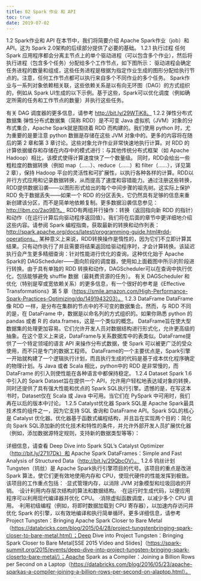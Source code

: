 ```yaml
---
title: 02 Spark 作业 和 API
toc: true
date: 2019-07-02
---
```

1.2 Spark作业和 API
在本节中，我们将简要介绍 Apache Spark作业（job）和 API。这为 Spark 2.0架构的后续部分提供了必要的基础。
1.2.1 执行过程
任何 Spark 应用程序都会分离主节点上的单个驱动进程（可以包含多个作业），然后将执行进程（包含多个任务）分配给多个工作节点，如下图所示：
驱动进程会确定任务进程的数量和组成，这些任务进程是根据为指定作业生成的图形分配给执行节点的。注意，任何工作节点都可以执行来自多个不同作业的多个任务。
Spark作业与一系列对象依赖相关联，这些依赖关系是以有向无环图（DAG）的方式组织的，例如从 Spark UI生成的以下示例。基于这些，Spark可以优化调度（例如确定所需的任务和工作节点的数量）并执行这些任务。


有关 DAG 调度器的更多信息，请参考 http://bit.ly/29WTiK8。
1.2.2 弹性分布式数据集
弹性分布式数据集（简称 RDD）是不可变 Java 虚拟机（JVM）对象的分布式集合，Apache Spark就是围绕着 RDD 而构建的。我们使用 python 时，尤为重要的是要注意 python 数据是存储在这些 JVM 对象中的。更多的内容将在随后的第 2 章和第 3 章讨论。这些对象允许作业非常快速地执行计算。对 RDD 的计算依据缓存和存储在内存中的模式进行：与其他传统分布式框架（如 Apache Hadoop）相比，该模式使得计算速度快了一个数量级。
同时，RDD会给出一些粗粒度的数据转换（例如 map（……）、reduce（……）和 filter（……），详见第 2 章），保持 Hadoop 平台的灵活性和可扩展性，以执行各种各样的计算。RDD以并行方式应用和记录数据转换，从而提高了速度和容错能力。通过注册这些转换，RDD提供数据沿袭——以图形形式给出的每个中间步骤的祖先树。这实际上保护 RDD 免于数据丢失——如果一个 RDD 的分区丢失，它仍然具有足够的信息来重新创建该分区，而不是简单地依赖复制。更多数据沿袭信息参见：http://ibm.co/2ao9B1t。
RDD有两组并行操作：转换（返回指向新 RDD 的指针）和动作（在运行计算后向驱动程序返回值）。我们将在后面的章节中更详细地介绍这些内容。请参阅 Spark 编程指南，获取最新的转换和动作列表：http://spark.apache.org/docs/latest/programming-guide.html#rdd-operations。
某种意义上来说，RDD转换操作是惰性的，因为它们不立即计算其结果。只有动作执行了并且需要将结果返回给驱动程序时，才会计算转换。该延迟执行会产生更多精细查询：针对性能进行优化的查询。这种优化始于 Apache Spark的 DAGScheduler——面向阶段的调度器，使用如上面截图中所示的阶段进行转换。由于具有单独的 RDD 转换和动作，DAGScheduler可以在查询中执行优化，包括能够避免 shuffle 数据（最耗费资源的任务）。
有关 DAGScheduler 和优化（特别是窄或宽依赖关系）的更多信息，有一个很好的参考是《Effective Transformations》第 5 章（https://smile.amazon.com/High-Performance-Spark-Practices-Optimizing/dp/1491943203）。
1.2.3 DataFrame
DataFrame像 RDD 一样，是分布在集群的节点中的不可变的数据集合。然而，与 RDD 不同的是，在 DataFrame 中，数据是以命名列的方式组织的。如果你熟悉 python 的 pandas 或者 R 的 data.frames，这是一个类似的概念。
DataFrame旨在使大型数据集的处理更加容易。它们允许开发人员对数据结构进行形式化，允许更高级的抽象。在这个意义上来说，DataFrame与关系数据库中的表类似。DataFrame提供了一个特定领域的语言 API 来操作分布式数据，使 Spark 可以被更广泛的受众使用，而不只是专门的数据工程师。
DataFrame的一个主要优点是，Spark引擎一开始就构建了一个逻辑执行计划，而且执行生成的代码是基于成本优化程序确定的物理计划。与 Java 或者 Scala 相比，python中的 RDD 是非常慢的，而 DataFrame 的引入则使性能在各种语言中都保持稳定。
1.2.4 Dataset
Spark 1.6中引入的 Spark Dataset旨在提供一个 API，允许用户轻松地表达域对象的转换，同时还提供了具有强大性能和优点的 Spark SQL执行引擎。遗憾的是，在写这本书时，Dataset仅在 Scala 或 Java 中可用。当它们在 PySpark 中可用时，我们再在以后的版本中讨论。
1.2.5 Catalyst优化器
Spark SQL是 Apache Spark最具技术性的组件之一，因为它支持 SQL 查询和 DataFrame API。Spark SQL的核心是 Catalyst 优化器。优化器基于函数式编程结构，并且旨在实现两个目的：简化向 Spark SQL添加新的优化技术和特性的条件，并允许外部开发人员扩展优化器（例如，添加数据源特定规则，支持新的数据类型等等）：


详细信息，请查看 Deep Dive into Spark SQL’s Catalyst Optimizer（http://bit.ly/271I7Dk）和 Apache Spark DataFrames：Simple and Fast Analysis of Structured Data（http://bit.ly/29QbcOV）。
1.2.6 钨丝计划
Tungsten（钨丝）是 Apache Spark执行引擎项目的代号。该项目的重点是改进 Spark 算法，使它们更有效地使用内存和 CPU，使现代硬件的性能发挥到极致。
该项目的工作重点包括：
·显式管理内存，以消除 JVM 对象模型和垃圾回收的开销。
·设计利用内存层次结构的算法和数据结构。
·在运行时生成代码，以便应用程序可以利用现代编译器并优化 CPU。
·消除虚拟函数调度，以减少多个 CPU 调用。
·利用初级编程（例如，将即时数据加载到 CPU 寄存器），以加速内存访问并优化 Spark 的引擎，以有效地编译和执行简单循环。更多详细信息，请参考 Project Tungsten：Bringing Apache Spark Closer to Bare Metal（https://databricks.com/blog/2015/04/28/project-tungstenbringing-spark-closer-to-bare-metal.html）；Deep Dive into Project Tungsten：Bringing Spark Closer to Bare Metal[SSE 2015 Video and Slides]（https://spark-summit.org/2015/events/deep-dive-into-project-tungsten-bringing-spark-closerto-bare-metal/）；Apache Spark as a Compiler：Joining a Billion Rows per Second on a Laptop（https://databricks.com/blog/2016/05/23/apache-sparkas-a-compiler-joining-a-billion-rows-per-second-on-alaptop.html）。
